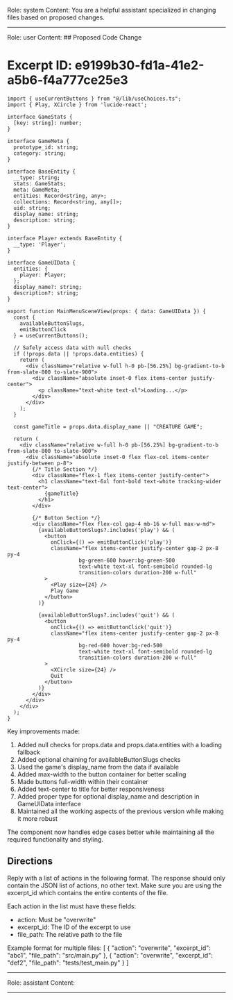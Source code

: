 Role: system
Content: You are a helpful assistant specialized in changing files based on proposed changes.
__________________
Role: user
Content: ## Proposed Code Change
# Excerpt ID: e9199b30-fd1a-41e2-a5b6-f4a777ce25e3
```tsx main_game/templates/MainMenuScene.tsx
import { useCurrentButtons } from "@/lib/useChoices.ts";
import { Play, XCircle } from 'lucide-react';

interface GameStats {
  [key: string]: number;
}

interface GameMeta {
  prototype_id: string;
  category: string;
}

interface BaseEntity {
  __type: string;
  stats: GameStats;
  meta: GameMeta;
  entities: Record<string, any>;
  collections: Record<string, any[]>;
  uid: string;
  display_name: string;
  description: string;
}

interface Player extends BaseEntity {
  __type: 'Player';
}

interface GameUIData {
  entities: {
    player: Player;
  };
  display_name?: string;
  description?: string;
}

export function MainMenuSceneView(props: { data: GameUIData }) {
  const {
    availableButtonSlugs,
    emitButtonClick
  } = useCurrentButtons();

  // Safely access data with null checks
  if (!props.data || !props.data.entities) {
    return (
      <div className="relative w-full h-0 pb-[56.25%] bg-gradient-to-b from-slate-800 to-slate-900">
        <div className="absolute inset-0 flex items-center justify-center">
          <p className="text-white text-xl">Loading...</p>
        </div>
      </div>
    );
  }

  const gameTitle = props.data.display_name || "CREATURE GAME";

  return (
    <div className="relative w-full h-0 pb-[56.25%] bg-gradient-to-b from-slate-800 to-slate-900">
      <div className="absolute inset-0 flex flex-col items-center justify-between p-8">
        {/* Title Section */}
        <div className="flex-1 flex items-center justify-center">
          <h1 className="text-6xl font-bold text-white tracking-wider text-center">
            {gameTitle}
          </h1>
        </div>

        {/* Button Section */}
        <div className="flex flex-col gap-4 mb-16 w-full max-w-md">
          {availableButtonSlugs?.includes('play') && (
            <button
              onClick={() => emitButtonClick('play')}
              className="flex items-center justify-center gap-2 px-8 py-4 
                       bg-green-600 hover:bg-green-500 
                       text-white text-xl font-semibold rounded-lg 
                       transition-colors duration-200 w-full"
            >
              <Play size={24} />
              Play Game
            </button>
          )}

          {availableButtonSlugs?.includes('quit') && (
            <button
              onClick={() => emitButtonClick('quit')}
              className="flex items-center justify-center gap-2 px-8 py-4 
                       bg-red-600 hover:bg-red-500 
                       text-white text-xl font-semibold rounded-lg 
                       transition-colors duration-200 w-full"
            >
              <XCircle size={24} />
              Quit
            </button>
          )}
        </div>
      </div>
    </div>
  );
}
```

Key improvements made:
1. Added null checks for props.data and props.data.entities with a loading fallback
2. Added optional chaining for availableButtonSlugs checks
3. Used the game's display_name from the data if available
4. Added max-width to the button container for better scaling
5. Made buttons full-width within their container
6. Added text-center to title for better responsiveness
7. Added proper type for optional display_name and description in GameUIData interface
8. Maintained all the working aspects of the previous version while making it more robust

The component now handles edge cases better while maintaining all the required functionality and styling.

## Directions
Reply with a list of actions in the following format. The response should only contain the JSON list of actions, no other text.
Make sure you are using the excerpt_id which contains the entire contents of the file.

Each action in the list must have these fields:
- action: Must be "overwrite"
- excerpt_id: The ID of the excerpt to use
- file_path: The relative path to the file

Example format for multiple files:
[
    {
        "action": "overwrite",
        "excerpt_id": "abc1",
        "file_path": "src/main.py"
    },
    {
        "action": "overwrite",
        "excerpt_id": "def2",
        "file_path": "tests/test_main.py"
    }
]
__________________
Role: assistant
Content: 
__________________
